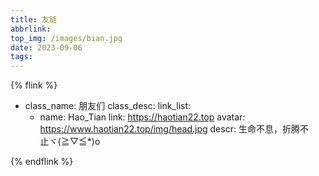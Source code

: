 ```yaml
---
title: 友链
abbrlink: 
top_img: /images/bian.jpg
date: 2023-09-06
tags:
---
```


{% flink %}
- class_name: 朋友们
  class_desc: 
  link_list:
    - name: Hao_Tian
      link: https://haotian22.top
      avatar: https://www.haotian22.top/img/head.jpg
      descr: 生命不息，折腾不止ヾ(≧▽≦*)o

{% endflink %}
